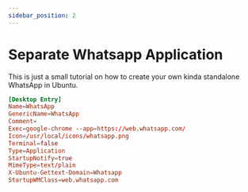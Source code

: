 ```yaml
---
sidebar_position: 2
---
```


# Separate Whatsapp Application

This is just a small tutorial on how to create your own kinda standalone WhatsApp in Ubuntu.

```conf title="whatsapp.desktop"
[Desktop Entry]
Name=WhatsApp
GenericName=WhatsApp
Comment=
Exec=google-chrome --app=https://web.whatsapp.com/
Icon=/usr/local/icons/whatsapp.png
Terminal=false
Type=Application
StartupNotify=true
MimeType=text/plain
X-Ubuntu-Gettext-Domain=Whatsapp
StartupWMClass=web.whatsapp.com
```
